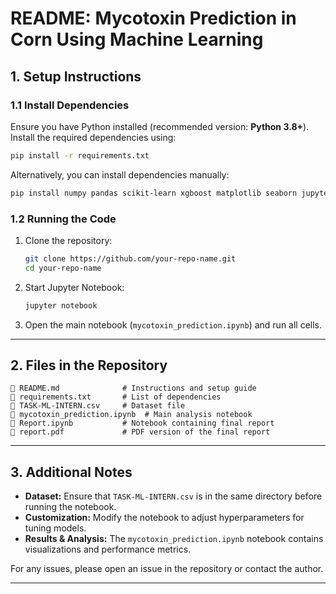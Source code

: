 # **README: Mycotoxin Prediction in Corn Using Machine Learning**

## **1. Setup Instructions**

### **1.1 Install Dependencies**
Ensure you have Python installed (recommended version: **Python 3.8+**). Install the required dependencies using:

```bash
pip install -r requirements.txt
```

Alternatively, you can install dependencies manually:
```bash
pip install numpy pandas scikit-learn xgboost matplotlib seaborn jupyterlab
```

### **1.2 Running the Code**
1. Clone the repository:
   ```bash
   git clone https://github.com/your-repo-name.git
   cd your-repo-name
   ```
2. Start Jupyter Notebook:
   ```bash
   jupyter notebook
   ```
3. Open the main notebook (`mycotoxin_prediction.ipynb`) and run all cells.

---

## **2. Files in the Repository**
```
📄 README.md              # Instructions and setup guide
📄 requirements.txt       # List of dependencies
📄 TASK-ML-INTERN.csv     # Dataset file
📄 mycotoxin_prediction.ipynb  # Main analysis notebook
📄 Report.ipynb           # Notebook containing final report
📄 report.pdf             # PDF version of the final report
```

---

## **3. Additional Notes**
- **Dataset:** Ensure that `TASK-ML-INTERN.csv` is in the same directory before running the notebook.
- **Customization:** Modify the notebook to adjust hyperparameters for tuning models.
- **Results & Analysis:** The `mycotoxin_prediction.ipynb` notebook contains visualizations and performance metrics.

For any issues, please open an issue in the repository or contact the author.

---
